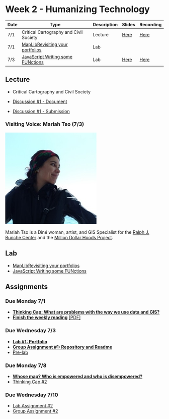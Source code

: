 # Week 2 - Humanizing Technology

Date|Type|Description|Slides|Recording|
|---|----|-----------|------|---------|
|7/1|Critical Cartography and Civil Society|Lecture|[Here](../materials/AA191_S_W2_Lecture_2.pdf)|[Here](https://ucla.zoom.us/rec/share/yDSPnMa0DrP-aBh7fUtCwfVQvG3joa-lk2VuS_u985XuTYUKCUgfN9VBVPII1TP8.JFOlATOhK0whrXgo) 
|7/1|[MapLibRevisiting your portfolios](../labs/week1b/index.md)|Lab|
|7/3|[JavaScript Writing some FUNctions](../labs/week2/index.md)|Lab|[Here](../materials/AA191_S_W2_Lab_2.pdf)|[Here](https://ucla.zoom.us/rec/share/8IMfEsCA9Z_BN1nsuntdmxr-BP9_pktuAwHIyIQQD583rn_WiZyaw-8f3F6S_W92.7wTnMYxLniD4rXi-)

## Lecture

- Critical Cartography and Civil Society

- [Discussion #1 - Document](https://docs.google.com/document/d/1tXo4IxvNluae4v56ofPdzpmuhVLnJGOVSp8BGAzvOgE/copy)
- [Discussion #1 - Submission](https://docs.google.com/spreadsheets/d/1z8Wi2X4Qu1pp10-ArU6qgb9aINBtdKnSybHFJvTTRwE/edit?gid=195406028#gid=195406028)



### Visiting Voice: Mariah Tso (7/3)
![../media/mariahtso.jpg](../media/mariahtso.jpg)

Mariah Tso is a Diné woman, artist, and GIS Specialist for the [Ralph J. Bunche Center](https://bunchecenter.ucla.edu/) and the [Million Dollar Hoods Project](https://milliondollarhoods.pre.ss.ucla.edu/).


## Lab

- [MapLibRevisiting your portfolios](../labs/week1b/index.md)
- [JavaScript Writing some FUNctions](../labs/week2/index.md)

## Assignments

### Due Monday 7/1

- [**Thinking Cap: What are problems with the way we use data and GIS?**](../assignments/week1/thinking_cap.md)
- [**Finish the weekly reading**](../assignments/week1/reading.md) [[PDF]](../materials/readings/An_Introduction_to_Critical_Cartography.pdf)
 
### Due Wednesday 7/3

- [**Lab #1: Portfolio**](../assignments/week1/lab_assignment.md)
- [**Group Assignment #1: Repository and Readme**](../assignments/week1/group_assignment.md)
- [Pre-lab](../assignments/week2/prelab.md)

### Due Monday 7/8

- [**Whose map? Who is empowered and who is disempowered?**](../assignments/week2/reading.md)
- [Thinking Cap #2](https://github.com/albertkun/24SU-ASIAAM-191A/discussions/32)

### Due Wednesday 7/10

- [Lab Assignment #2](../assignments/week2/lab_assignment.md)
- [Group Assignment #2](../assignments/week2/group_assignment.md)
<!-- - [Optional: Pre-lab](../assignments/week3/prelab.md) -->
